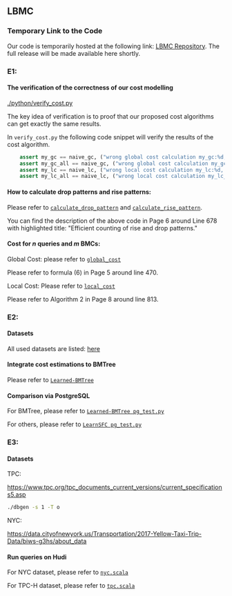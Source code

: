 ## LBMC


### Temporary Link to the Code

Our code is temporarily hosted at the following link: [LBMC Repository](https://anonymous.4open.science/r/LearnSFC-B6D8/README.md). The full release will be made available here shortly.


### E1:

#### The verification of the correctness of our cost modelling
[./python/verify_cost.py](https://anonymous.4open.science/r/LearnSFC-B6D8/python/verify_cost.py)

The key idea of verification is to proof that our proposed cost algorithms can get exactly the same results.

In `verify_cost.py` the following code snippet will verify the results of the cost algorithm.

```python
    assert my_gc == naive_gc, ("wrong global cost calculation my_gc:%d, naive_gc:%d", (my_gc, naive_gc))
    assert my_gc_all == naive_gc, ("wrong global cost calculation my_gc_all:%d, naive_gc:%d", (my_gc_all, naive_gc))
    assert my_lc == naive_lc, ("wrong local cost calculation my_lc:%d, naive_lc:%d", (my_lc, naive_lc))
    assert my_lc_all == naive_lc, ("wrong local cost calculation my_lc_all:%d, naive_lc:%d", (my_lc_all, naive_lc))
```

#### How to calculate drop patterns and rise patterns:
Please refer to [```calculate_drop_pattern```](
https://anonymous.4open.science/r/LearnSFC-B6D8/python/utils.py#L50)
and [```calculate_rise_pattern```](https://anonymous.4open.science/r/LearnSFC-B6D8/python/utils.py#L64).

You can find the description of the above code in Page 6 around Line 678 with highlighted title: "Efficient counting of rise and drop patterns."


#### Cost for *n* queries and *m* BMCs:

Global Cost: please refer to [```global_cost```](https://anonymous.4open.science/r/LearnSFC-B6D8/python/global_cost.py#L115)

Please refer to formula (6) in Page 5 around line 470.


Local Cost: Please refer to [```local_cost```](https://anonymous.4open.science/r/LearnSFC-B6D8/python/local_cost.py#L137)

Please refer to Algorithm 2 in Page 8 around line 813.

### E2:

#### Datasets

All used datasets are listed: [here](https://drive.google.com/drive/folders/1RK1SuFumCTpHrlyL22zEWV6qgdYD07Vs)

#### Integrate cost estimations to BMTree

Please refer to [```Learned-BMTree```](https://anonymous.4open.science/r/LearnSFC-B6D8/Learned-BMTree/utils/metric_compute.py#L184)

<!-- This part is for Section 6.3. -->


#### Comparison via PostgreSQL

For BMTree, please refer to [```Learned-BMTree pg_test.py```](https://anonymous.4open.science/r/LearnSFC-B6D8/Learned-BMTree/pg_test.py)

For others, please refer to [```LearnSFC pg_test.py```](https://anonymous.4open.science/r/LearnSFC-B6D8/python/pg_test.py)
<!-- 
This part is used in Section 6.4. If you want to run the code, please add the [datasets](https://drive.google.com/drive/folders/15fTAbMIuJSNF1o3t36NODuaahtt3O7IV) to `./Learned-BMTree/data/` -->



### E3: 

#### Datasets

TPC:

https://www.tpc.org/tpc_documents_current_versions/current_specifications5.asp

```bash
./dbgen -s 1 -T o
```

NYC:

https://data.cityofnewyork.us/Transportation/2017-Yellow-Taxi-Trip-Data/biws-g3hs/about_data


#### Run queries on Hudi

For NYC dataset, please refer to [```nyc.scala```](https://anonymous.4open.science/r/LearnSFC-B6D8/hudi/scala/nyc.scala)

For TPC-H dataset, please refer to [```tpc.scala```](https://anonymous.4open.science/r/LearnSFC-B6D8/hudi/scala/tpc.scala)

